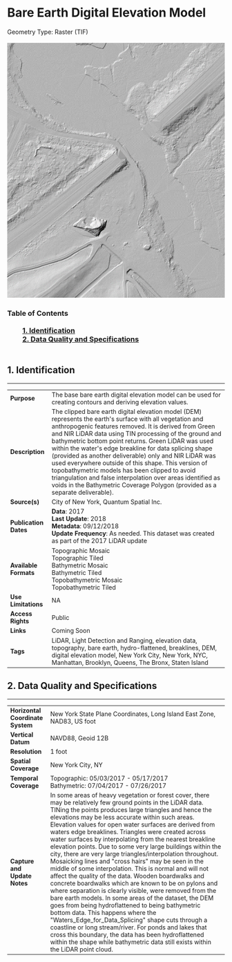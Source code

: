 # Bare Earth Digital Elevation Model
Geometry Type: Raster (TIF)<br><br>![image](https://github.com/CityOfNewYork/nyc-geo-metadata/blob/master/Images/BaseBareEarth.png)

### Table of Contents<br><br>&nbsp;&nbsp;&nbsp;&nbsp;&nbsp;&nbsp;&nbsp;&nbsp;&nbsp;[**1. Identification**](#1-identification)<br>&nbsp;&nbsp;&nbsp;&nbsp;&nbsp;&nbsp;&nbsp;&nbsp;&nbsp;[**2. Data Quality and Specifications**](#2-data-quality-and-specifications)<br><br>
## 1. Identification
---------------------------------------------
|     |     |
| --- | --- |
**Purpose** |The base bare earth digital elevation model can be used for creating contours and deriving elevation values.
**Description** |The clipped bare earth digital elevation model (DEM) represents the earth's surface with all vegetation and anthropogenic features removed. It is derived from Green and NIR LiDAR data using TIN processing of the ground and bathymetric bottom point returns. Green LiDAR was used within the water's edge breakline for data splicing shape (provided as another deliverable) only and NIR LiDAR was used everywhere outside of this shape. This version of topobathymetric models has been clipped to avoid triangulation and false interpolation over areas identified as voids in the Bathymetric Coverage Polygon (provided as a separate deliverable).
**Source(s)** |City of New York, Quantum Spatial Inc. 
**Publication Dates** |**Data**: 2017<br>**Last Update**: 2018<br>**Metadata**: 09/12/2018<br>**Update Frequency**: As needed. This dataset was created as part of the 2017 LiDAR update
**Available Formats** |Topographic Mosaic<br>Topographic Tiled<br>Bathymetric Mosaic<br>Bathymetric Tiled<br>Topobathymetric Mosaic<br>Topobathymetric Tiled<br>
**Use Limitations** | NA
**Access Rights** |Public
**Links** |Coming Soon
**Tags** |LiDAR, Light Detection and Ranging, elevation data, topography, bare earth, hydro-flattened, breaklines, DEM, digital elevation model, New York City, New York, NYC, Manhattan, Brooklyn, Queens, The Bronx, Staten Island
## 2. Data Quality and Specifications
---------------------------------------------
|     |     |
| --- | --- |
**Horizontal Coordinate System** |New York State Plane Coordinates, Long Island East Zone, NAD83, US foot
**Vertical Datum** | NAVD88, Geoid 12B
**Resolution** |1 foot
**Spatial Coverage** |New York City, NY
**Temporal Coverage** |Topographic: 05/03/2017 - 05/17/2017<br>Bathymetric: 07/04/2017 - 07/26/2017
**Capture and Update Notes** |In some areas of heavy vegetation or forest cover, there may be relatively few ground points in the LiDAR data. TINing the points produces large triangles and hence the elevations may be less accurate within such areas. Elevation values for open water surfaces are derived from waters edge breaklines. Triangles were created across water surfaces by interpolating from the nearest breakline elevation points. Due to some very large buildings within the city, there are very large triangles/interpolation throughout. Mosaicking lines and "cross hairs" may be seen in the middle of some interpolation. This is normal and will not affect the quality of the data. Wooden boardwalks and concrete boardwalks which are known to be on pylons and where separation is clearly visible, were removed from the bare earth models. In some areas of the dataset, the DEM goes from being hydroflattened to being bathymetric bottom data. This happens where the "Waters_Edge_for_Data_Splicing" shape cuts through a coastline or long stream/river. For ponds and lakes that cross this boundary, the data has been hydroflattened within the shape while bathymetric data still exists within the LiDAR point cloud.

